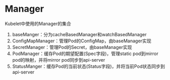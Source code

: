 # Manager
Kubelet中使用的Manager的集合
1. baseManger：分为cacheBasedManager和watchBasedManager
2. ConfigMapManager：管理Pod的ConfigMap，由baseManager实现
3. SecretManager：管理Pod的Secret，由baseManager实现
4. PodManager：缓存Pod的期望配置(Spec字段)，管理static pod到mirror pod的映射，并将mirror pod同步到api-server
5. StatusManger：缓存Pod的当前状态(Status字段)，并将当前Pod状态同步到api-server